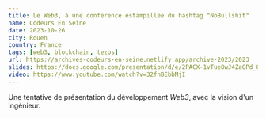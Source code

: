 ```yaml
---
title: Le Web3, à une conférence estampillée du hashtag "NoBullshit"
name: Codeurs En Seine
date: 2023-10-26
city: Rouen
country: France
tags: [web3, blockchain, tezos]
url: https://archives-codeurs-en-seine.netlify.app/archive-2023/2023
slides: https://docs.google.com/presentation/d/e/2PACX-1vTue8wJ4ZaGPd_8GBfT7REXLWZyA8ksZasaprNpn7Qqq2fv7qHU1yWFLnZYhYNbaJaGLdbuaXhwGXL9/pub?start=false&loop=false&delayms=3000
video: https://www.youtube.com/watch?v=32fnBEbbMjI
---
```


Une tentative de présentation du développement _Web3_, avec la vision
d'un ingénieur.
